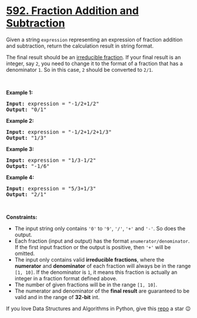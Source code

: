 # [592. Fraction Addition and Subtraction][title]

<p>Given a string <code>expression</code> representing an expression of fraction addition and subtraction, return the calculation result in string format.</p>
<p>The final result should be an <a href="https://en.wikipedia.org/wiki/Irreducible_fraction" target="_blank">irreducible fraction</a>. If your final result is an integer, say <code>2</code>, you need to change it to the format of a fraction that has a denominator <code>1</code>. So in this case, <code>2</code> should be converted to <code>2/1</code>.</p>
<p> </p>
<p><strong>Example 1:</strong></p>
<pre><strong>Input:</strong> expression = "-1/2+1/2"
<strong>Output:</strong> "0/1"
</pre>
<p><strong>Example 2:</strong></p>
<pre><strong>Input:</strong> expression = "-1/2+1/2+1/3"
<strong>Output:</strong> "1/3"
</pre>
<p><strong>Example 3:</strong></p>
<pre><strong>Input:</strong> expression = "1/3-1/2"
<strong>Output:</strong> "-1/6"
</pre>
<p><strong>Example 4:</strong></p>
<pre><strong>Input:</strong> expression = "5/3+1/3"
<strong>Output:</strong> "2/1"
</pre>
<p> </p>
<p><strong>Constraints:</strong></p>
<ul>
<li>The input string only contains <code>'0'</code> to <code>'9'</code>, <code>'/'</code>, <code>'+'</code> and <code>'-'</code>. So does the output.</li>
<li>Each fraction (input and output) has the format <code>±numerator/denominator</code>. If the first input fraction or the output is positive, then <code>'+'</code> will be omitted.</li>
<li>The input only contains valid <b>irreducible fractions</b>, where the <b>numerator</b> and <b>denominator</b> of each fraction will always be in the range <code>[1, 10]</code>. If the denominator is <code>1</code>, it means this fraction is actually an integer in a fraction format defined above.</li>
<li>The number of given fractions will be in the range <code>[1, 10]</code>.</li>
<li>The numerator and denominator of the <b>final result</b> are guaranteed to be valid and in the range of <strong>32-bit</strong> int.</li>
</ul>


If you love Data Structures and Algorithms in Python, give this [repo][me] a star :wink:

[title]: https://leetcode.com/problems/fraction-addition-and-subtraction
[me]: https://github.com/bumblebee211196/awesome-python-leetcode
